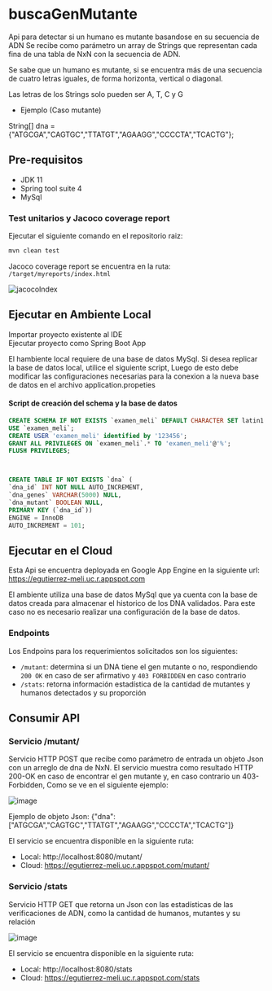 # buscaGenMutante
Api para detectar si un humano es mutante basandose en su secuencia de ADN
Se recibe como parámetro un array de Strings que representan cada fina de una tabla de NxN
con la secuencia de ADN. 

Se sabe que un humano es mutante, si se encuentra más de una secuencia de 
cuatro letras iguales, de forma horizonta, vertical o diagonal.

Las letras de los Strings solo pueden ser A, T, C y G

- Ejemplo (Caso mutante)

String[] dna = {"ATGCGA","CAGTGC","TTATGT","AGAAGG","CCCCTA","TCACTG"};

## Pre-requisitos

- JDK 11
- Spring tool suite 4 
- MySql


### Test unitarios y Jacoco coverage report
Ejecutar el siguiente comando en el repositorio raiz:
```bash
mvn clean test
```
Jacoco coverage report se encuentra en la ruta: `/target/myreports/index.html`

![jacocoIndex](https://user-images.githubusercontent.com/8041581/168740263-b8aad6c9-7e44-41b7-b429-42aa3d094543.png)

## Ejecutar en Ambiente Local

Importar proyecto existente al IDE  
Ejecutar proyecto como Spring Boot App

El hambiente local requiere de una base de datos MySql. Si desea replicar la base de datos local, utilice el siguiente script,
Luego de esto debe modificar las configuraciones necesarias para la conexion a la nueva base de datos en el archivo application.propeties

#### Script de creación del schema y la base de datos
```sql
CREATE SCHEMA IF NOT EXISTS `examen_meli` DEFAULT CHARACTER SET latin1 COLLATE latin1_general_ci;
USE `examen_meli`;
CREATE USER 'examen_meli' identified by '123456';
GRANT ALL PRIVILEGES ON `examen_meli`.* TO 'examen_meli'@'%';
FLUSH PRIVILEGES;



CREATE TABLE IF NOT EXISTS `dna` (
`dna_id` INT NOT NULL AUTO_INCREMENT,
`dna_genes` VARCHAR(5000) NULL,
`dna_mutant` BOOLEAN NULL,
PRIMARY KEY (`dna_id`))
ENGINE = InnoDB
AUTO_INCREMENT = 101;
```

## Ejecutar en el Cloud
Esta Api se encuentra deployada en Google App Engine en la siguiente url: https://egutierrez-meli.uc.r.appspot.com

El ambiente utiliza una base de datos MySql que ya cuenta con la base de datos creada para almacenar el historico de los DNA validados.
Para este caso no es necesario realizar una configuración de la base de datos.


### Endpoints
Los Endpoins para los requerimientos solicitados son los siguientes:
* `/mutant`: determina si un DNA tiene el gen mutante o no, respondiendo `200 OK` en caso de ser afirmativo y `403 FORBIDDEN` en caso contrario
* `/stats`: retorna información estadística de la cantidad de mutantes y humanos detectados y su proporción

## Consumir API

### Servicio /mutant/

Servicio HTTP POST que recibe como parámetro de entrada un objeto Json con un arreglo de dna de NxN.
El servicio muestra como resultado HTTP 200-OK en caso de encontrar el gen mutante y, en caso contrario un
403-Forbidden, Como se ve en el siguiente ejemplo:

![image](https://user-images.githubusercontent.com/8041581/167479007-b0cf6f17-7b65-46b4-b412-c44f8f66993b.png)

Ejemplo de objeto Json:
 {"dna":["ATGCGA","CAGTGC","TTATGT","AGAAGG","CCCCTA","TCACTG"]}

El servicio se encuentra disponible en la siguiente ruta:
* Local: http://localhost:8080/mutant/
* Cloud: https://egutierrez-meli.uc.r.appspot.com/mutant/

### Servicio /stats

Servicio HTTP GET que retorna un Json con las estadísticas de las verificaciones de ADN, como la cantidad de humanos, mutantes y su relación

![image](https://user-images.githubusercontent.com/8041581/167479068-628149fe-32e2-4030-801d-4b918530add0.png)

El servicio se encuentra disponible en la siguiente ruta:
* Local: http://localhost:8080/stats
* Cloud: https://egutierrez-meli.uc.r.appspot.com/stats


